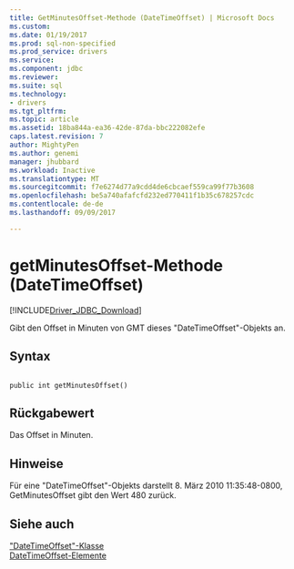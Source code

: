 ```yaml
---
title: GetMinutesOffset-Methode (DateTimeOffset) | Microsoft Docs
ms.custom: 
ms.date: 01/19/2017
ms.prod: sql-non-specified
ms.prod_service: drivers
ms.service: 
ms.component: jdbc
ms.reviewer: 
ms.suite: sql
ms.technology:
- drivers
ms.tgt_pltfrm: 
ms.topic: article
ms.assetid: 18ba844a-ea36-42de-87da-bbc222082efe
caps.latest.revision: 7
author: MightyPen
ms.author: genemi
manager: jhubbard
ms.workload: Inactive
ms.translationtype: MT
ms.sourcegitcommit: f7e6274d77a9cdd4de6cbcaef559ca99f77b3608
ms.openlocfilehash: be5a740afafcfd232ed770411f1b35c678257cdc
ms.contentlocale: de-de
ms.lasthandoff: 09/09/2017

---
```

# <a name="getminutesoffset-method-datetimeoffset"></a>getMinutesOffset-Methode (DateTimeOffset)
[!INCLUDE[Driver_JDBC_Download](../../../includes/driver_jdbc_download.md)]

  Gibt den Offset in Minuten von GMT dieses "DateTimeOffset"-Objekts an.  
  
## <a name="syntax"></a>Syntax  
  
```  
  
public int getMinutesOffset()  
```  
  
## <a name="return-value"></a>Rückgabewert  
 Das Offset in Minuten.  
  
## <a name="remarks"></a>Hinweise  
 Für eine "DateTimeOffset"-Objekts darstellt 8. März 2010 11:35:48-0800, GetMinutesOffset gibt den Wert 480 zurück.  
  
## <a name="see-also"></a>Siehe auch  
 ["DateTimeOffset"-Klasse](../../../connect/jdbc/reference/datetimeoffset-class.md)   
 [DateTimeOffset-Elemente](../../../connect/jdbc/reference/datetimeoffset-members.md)  
  
  

